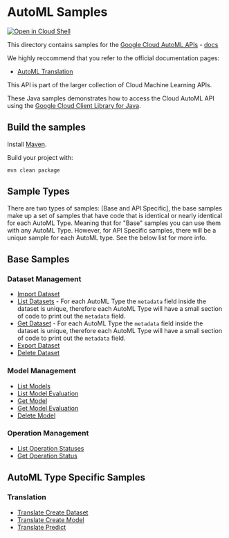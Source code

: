 # AutoML Samples

<a href="https://console.cloud.google.com/cloudshell/open?git_repo=https://github.com/GoogleCloudPlatform/java-docs-samples&page=editor&open_in_editor=vision/beta/cloud-client/README.md">
<img alt="Open in Cloud Shell" src ="http://gstatic.com/cloudssh/images/open-btn.png"></a>


This directory contains samples for the [Google Cloud AutoML APIs](https://cloud.google.com/automl/) - [docs](https://cloud.google.com/automl/docs/)

We highly reccommend that you refer to the official documentation pages:
<!--* AutoML Natural Language
  * [Classification](https://cloud.google.com/natural-language/automl/docs)
  * [Entity Extraction](https://cloud.google.com/natural-language/automl/entity-analysis/docs)
  * [Sentiment Analysis](https://cloud.google.com/natural-language/automl/sentiment/docs) -->
* [AutoML Translation](https://cloud.google.com/translate/automl/docs)
<!--* AutoML Video Intelligence
  * [Classification](https://cloud.google.com/video-intelligence/automl/docs)
  * [Object Tracking](https://cloud.google.com/video-intelligence/automl/object-tracking/docs)
* AutoML Vision
  * [Classification](https://cloud.google.com/vision/automl/docs)
  * [Edge](https://cloud.google.com/vision/automl/docs/edge-quickstart)
  * [Object Detection](https://cloud.google.com/vision/automl/object-detection/docs)
* [AutoML Tables](https://cloud.google.com/automl-tables/docs)-->

This API is part of the larger collection of Cloud Machine Learning APIs.

These Java samples demonstrates how to access the Cloud AutoML API
using the [Google Cloud Client Library for Java][google-cloud-java].

[google-cloud-java]: https://github.com/GoogleCloudPlatform/google-cloud-java

## Build the samples

Install [Maven](http://maven.apache.org/).

Build your project with:

```
mvn clean package
```

## Sample Types
There are two types of samples: [Base and API Specific], the base samples make up a set of samples that have code that
is identical or nearly identical for each AutoML Type. Meaning that for "Base" samples you can use them with any AutoML
Type. However, for API Specific samples, there will be a unique sample for each AutoML type. See the below list for more info.

## Base Samples
### Dataset Management
* [Import Dataset](src/main/java/com/example/automl/ImportDataset.java)
* [List Datasets](src/main/java/com/example/automl/ListDatasets.java) - For each AutoML Type the `metadata` field inside the dataset is unique, therefore each AutoML Type will have a
small section of code to print out the `metadata` field. 
* [Get Dataset](src/main/java/com/example/automl/GetDataset.java) - For each AutoML Type the `metadata` field inside the dataset is unique, therefore each AutoML Type will have a
small section of code to print out the `metadata` field. 
* [Export Dataset](src/main/java/com/example/automl/ExportDataset.java)
* [Delete Dataset](src/main/java/com/example/automl/DeleteDataset.java)
### Model Management
* [List Models](src/main/java/com/example/automl/ListModels.java)
* [List Model Evaluation](src/main/java/com/example/automl/ListModelEvaluations.java)
* [Get Model](src/main/java/com/example/automl/)
* [Get Model Evaluation](src/main/java/com/example/automl/GetModelEvaluation.java)
* [Delete Model](src/main/java/com/example/automl/DeleteModel.java)

### Operation Management
* [List Operation Statuses](src/main/java/com/example/automl/ListOperationStatus.java)
* [Get Operation Status](src/main/java/com/example/automl/GetOperationStatus.java)

## AutoML Type Specific Samples
### Translation
* [Translate Create Dataset](src/main/java/com/example/automl/TranslateCreateDataset.java)
* [Translate Create Model](src/main/java/com/example/automl/TranslateCreateModel.java)
* [Translate Predict](src/main/java/com/example/automl/TranslatePredict.java)